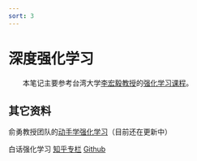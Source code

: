 ```yaml
---
sort: 3
---
```


# 深度强化学习

&emsp;&emsp;本笔记主要参考台湾大学[李宏毅教授](http://speech.ee.ntu.edu.tw/~tlkagk/)的[强化学习课程](https://www.bilibili.com/video/BV1F4411c7og?p=1)。


## 其它资料

俞勇教授团队的[动手学强化学习](https://hrl.boyuai.com)（目前还在更新中）

白话强化学习 [知乎专栏](https://www.zhihu.com/column/c_1215667894253830144) [Github](https://github.com/louisnino/RLcode)

